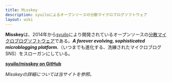 ```yaml
---
title: Misskey
description: syuiloによるオープンソースの分散マイクロブログソフトウェア
layout: wiki
---
```

**Misskey**は、2014年から[syuilo](../users/syuilo)により開発されているオープンソースの[分散マイクロブログソフトウェア](../words/decentralized-social-networking-service#%E5%88%86%E6%95%A3%E3%83%9E%E3%82%A4%E3%82%AF%E3%83%AD%E3%83%96%E3%83%AD%E3%82%B0%E3%82%BD%E3%83%95%E3%83%88%E3%82%A6%E3%82%A7%E3%82%A2/)である。***A forever evolving, sophisticated microblogging platform.***（いつまでも進化する、洗練されたマイクロブログSNS）をスローガンにしている。

**[syuilo/misskey on GitHub](https://github.com/syuilo/misskey)**

*Misskeyの詳細については当サイトを参照。*
